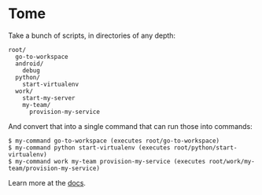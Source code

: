 # Tome

Take a bunch of scripts, in directories of any depth:

```
root/
  go-to-workspace
  android/
    debug
  python/
    start-virtualenv
  work/
    start-my-server
    my-team/
      provision-my-service
```

And convert that into a single command that can run those into commands:

```
$ my-command go-to-workspace (executes root/go-to-workspace)
$ my-command python start-virtualenv (executes root/python/start-virtualenv)
$ my-command work my-team provision-my-service (executes root/work/my-team/provision-my-service)
```

Learn more at the [docs](https://tome-scripts.readthedocs.io/en/latest/).